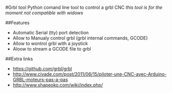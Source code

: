 #Grbl tool
Python comand line tool to control a grbl CNC
_this tool is for the moment not compatible with widows_

##Features

* Automatic Serial (tty) port detection
* Allow to Manualy control grbl (grbl internal commands, GCODE)
* Allow to wontrol grbl with a joystick
* Aloow to stream a GCODE file to grbl

##Extra links
* https://github.com/grbl/grbl
* http://www.civade.com/post/2011/06/15/piloter-une-CNC-avec-Arduino-GRBL-moteurs-pas-a-pas
* http://www.shapeoko.com/wiki/index.php/


